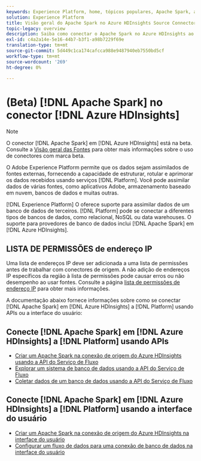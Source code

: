 ```yaml
---
keywords: Experience Platform, home, tópicos populares, Apache Spark, apache spark, Azure HDInsights, insights do azure
solution: Experience Platform
title: Visão geral do Apache Spark no Azure HDInsights Source Connector
topic-legacy: overview
description: Saiba como conectar o Apache Spark no Azure HDInsights ao Adobe Experience Platform usando APIs ou a interface do usuário.
exl-id: c4a2a14e-5e16-44b7-b3f1-a98b7229f69e
translation-type: tm+mt
source-git-commit: 5d449c1ca174cafcca988e9487940eb7550bd5cf
workflow-type: tm+mt
source-wordcount: '269'
ht-degree: 0%

---
```


# (Beta) [!DNL Apache Spark] no conector [!DNL Azure HDInsights]

>[!NOTE]
>
>O conector [!DNL Apache Spark] em [!DNL Azure HDInsights] está na beta. Consulte a [Visão geral das Fontes](../../home.md#terms-and-conditions) para obter mais informações sobre o uso de conectores com marca beta.

O Adobe Experience Platform permite que os dados sejam assimilados de fontes externas, fornecendo a capacidade de estruturar, rotular e aprimorar os dados recebidos usando serviços [!DNL Platform]. Você pode assimilar dados de várias fontes, como aplicativos Adobe, armazenamento baseado em nuvem, bancos de dados e muitas outras.

[!DNL Experience Platform] O oferece suporte para assimilar dados de um banco de dados de terceiros. [!DNL Platform] pode se conectar a diferentes tipos de bancos de dados, como relacional, NoSQL ou data warehouses. O suporte para provedores de banco de dados inclui [!DNL Apache Spark] em [!DNL Azure HDInsights].

## LISTA DE PERMISSÕES de endereço IP

Uma lista de endereços IP deve ser adicionada a uma lista de permissões antes de trabalhar com conectores de origem. A não adição de endereços IP específicos da região à lista de permissões pode causar erros ou não desempenho ao usar fontes. Consulte a página [lista de permissões de endereço IP](../../ip-address-allow-list.md) para obter mais informações.

A documentação abaixo fornece informações sobre como se conectar [!DNL Apache Spark] em [!DNL Azure HDInsights] a [!DNL Platform] usando APIs ou a interface do usuário:

## Conecte [!DNL Apache Spark] em [!DNL Azure HDInsights] a [!DNL Platform] usando APIs

- [Criar um Apache Spark na conexão de origem do Azure HDInsights usando a API do Serviço de Fluxo](../../tutorials/api/create/databases/spark.md)
- [Explorar um sistema de banco de dados usando a API do Serviço de Fluxo](../../tutorials/api/explore/database-nosql.md)
- [Coletar dados de um banco de dados usando a API do Serviço de Fluxo](../../tutorials/api/collect/database-nosql.md)

## Conecte [!DNL Apache Spark] em [!DNL Azure HDInsights] a [!DNL Platform] usando a interface do usuário

- [Criar um Apache Spark na conexão de origem do Azure HDInsights na interface do usuário](../../tutorials/ui/create/databases/spark.md)
- [Configurar um fluxo de dados para uma conexão de banco de dados na interface do usuário](../../tutorials/ui/dataflow/databases.md)
